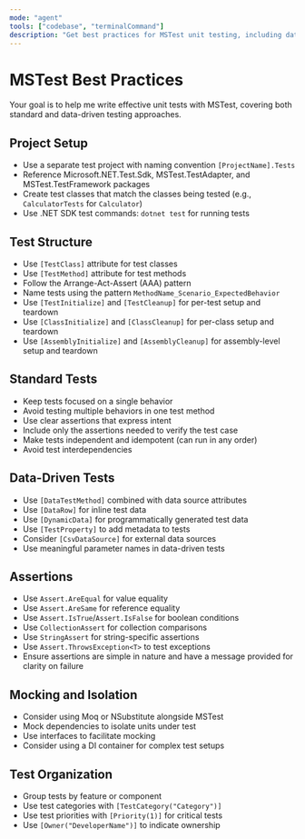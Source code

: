 ```yaml
---
mode: "agent"
tools: ["codebase", "terminalCommand"]
description: "Get best practices for MSTest unit testing, including data-driven tests"
---
```


# MSTest Best Practices

Your goal is to help me write effective unit tests with MSTest, covering both standard and data-driven testing approaches.

## Project Setup

- Use a separate test project with naming convention `[ProjectName].Tests`
- Reference Microsoft.NET.Test.Sdk, MSTest.TestAdapter, and MSTest.TestFramework packages
- Create test classes that match the classes being tested (e.g., `CalculatorTests` for `Calculator`)
- Use .NET SDK test commands: `dotnet test` for running tests

## Test Structure

- Use `[TestClass]` attribute for test classes
- Use `[TestMethod]` attribute for test methods
- Follow the Arrange-Act-Assert (AAA) pattern
- Name tests using the pattern `MethodName_Scenario_ExpectedBehavior`
- Use `[TestInitialize]` and `[TestCleanup]` for per-test setup and teardown
- Use `[ClassInitialize]` and `[ClassCleanup]` for per-class setup and teardown
- Use `[AssemblyInitialize]` and `[AssemblyCleanup]` for assembly-level setup and teardown

## Standard Tests

- Keep tests focused on a single behavior
- Avoid testing multiple behaviors in one test method
- Use clear assertions that express intent
- Include only the assertions needed to verify the test case
- Make tests independent and idempotent (can run in any order)
- Avoid test interdependencies

## Data-Driven Tests

- Use `[DataTestMethod]` combined with data source attributes
- Use `[DataRow]` for inline test data
- Use `[DynamicData]` for programmatically generated test data
- Use `[TestProperty]` to add metadata to tests
- Consider `[CsvDataSource]` for external data sources
- Use meaningful parameter names in data-driven tests

## Assertions

* Use `Assert.AreEqual` for value equality
* Use `Assert.AreSame` for reference equality
* Use `Assert.IsTrue`/`Assert.IsFalse` for boolean conditions
* Use `CollectionAssert` for collection comparisons
* Use `StringAssert` for string-specific assertions
* Use `Assert.ThrowsException<T>` to test exceptions
* Ensure assertions are simple in nature and have a message provided for clarity on failure

## Mocking and Isolation

* Consider using Moq or NSubstitute alongside MSTest
* Mock dependencies to isolate units under test
* Use interfaces to facilitate mocking
* Consider using a DI container for complex test setups

## Test Organization

* Group tests by feature or component
* Use test categories with `[TestCategory("Category")]`
* Use test priorities with `[Priority(1)]` for critical tests
* Use `[Owner("DeveloperName")]` to indicate ownership
